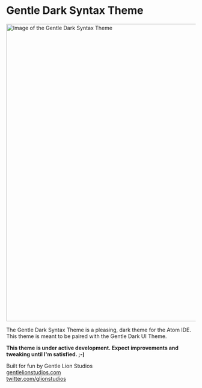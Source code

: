 # Gentle Dark Syntax Theme

<img src="https://github.com/gentlelionstudios/gentle-dark-syntax-atom/raw/master/images/gentle-dark-syntax-theme.png" width="791" alt="Image of the Gentle Dark Syntax Theme">

The Gentle Dark Syntax Theme is a pleasing, dark theme for the Atom IDE.  This theme is meant to be paired with the Gentle Dark UI Theme.

**This theme is under active development.  Expect improvements and tweaking until I'm satisfied. ;-)**

Built for fun by Gentle Lion Studios <br/>
[gentlelionstudios.com](https://www.gentlelionstudios.com) <br/>
[twitter.com/glionstudios](https://twitter.com/glionstudios)
